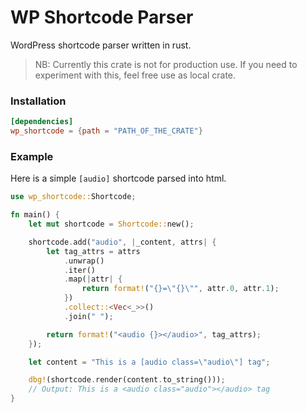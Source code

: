 # WP Shortcode Parser
WordPress shortcode parser written in rust.
> NB: Currently this crate is not for production use. 
> If you need to experiment with this, feel free use as local crate.

### Installation
```toml
[dependencies]
wp_shortcode = {path = "PATH_OF_THE_CRATE"}
```

### Example
Here is a simple `[audio]` shortcode parsed into html.

```rust
use wp_shortcode::Shortcode;

fn main() {
    let mut shortcode = Shortcode::new();

    shortcode.add("audio", |_content, attrs| {
        let tag_attrs = attrs
            .unwrap()
            .iter()
            .map(|attr| {
                return format!("{}=\"{}\"", attr.0, attr.1);
            })
            .collect::<Vec<_>>()
            .join(" ");

        return format!("<audio {}></audio>", tag_attrs);
    });

    let content = "This is a [audio class=\"audio\"] tag";

    dbg!(shortcode.render(content.to_string()));
    // Output: This is a <audio class="audio"></audio> tag
}
```
